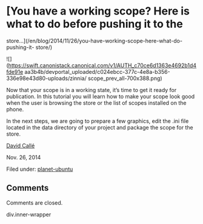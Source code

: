 





#  [You have a working scope? Here is what to do before pushing it to the
store…](/en/blog/2014/11/26/you-have-working-scope-here-what-do-pushing-it-
store/)

![](https://swift.canonistack.canonical.com/v1/AUTH_c70ce6d1363e4692b1d4fde91e
aa3b4b/devportal_uploaded/c024ebcc-377c-4e8a-b356-336e98e43d80-uploads/zinnia/
scope_prev_all-700x388.png)

Now that your scope is in a working state, it’s time to get it ready for
publication. In this tutorial you will learn how to make your scope look good
when the user is browsing the store or the list of scopes installed on the
phone.

In the next steps, we are going to prepare a few graphics, edit the
<scope>.ini file located in the data directory of your project and package the
scope for the store.

[David Callé](/en/blog/authors/davidc3/)

Nov. 26, 2014

Filed under: [planet-ubuntu](/en/blog/tags/planet-ubuntu/)





## Comments

Comments are closed.


div.inner-wrapper





